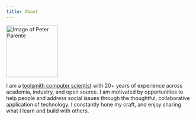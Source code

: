 ```yaml
---
title: About
---
```


<img alt="Image of Peter Parente" class="inlineRight profilePic" width="140" height="140" src="https://s.gravatar.com/avatar/c7d6948add10f2d0ea4928e4995d6b32?s=128" />

I am a [toolsmith computer scientist](http://www.cs.unc.edu/~brooks/Toolsmith-CACM.pdf) with 20+ years of experience across academia, industry, and open source. I am motivated by opportunities to help people and address social issues through the thoughtful, collaborative application of technology. I constantly hone my craft, and enjoy sharing what I learn and build with others.

<br />
